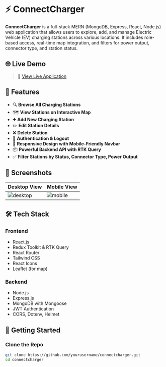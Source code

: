 # ⚡ ConnectCharger

**ConnectCharger** is a full-stack MERN (MongoDB, Express, React, Node.js) web application that allows users to explore, add, and manage Electric Vehicle (EV) charging stations across various locations. It includes role-based access, real-time map integration, and filters for power output, connector type, and station status.


## 🌐 Live Demo

> 🚀 [View Live Application](https://evoltsoft-assignment-ncsm.vercel.app/)


## 📌 Features

- 🔍 **Browse All Charging Stations**
- 🗺️ **View Stations on Interactive Map**
- ➕ **Add New Charging Station**
- ✏️ **Edit Station Details**
- ❌ **Delete Station**
- 🔐 **Authentication & Logout**
- 📱 **Responsive Design with Mobile-Friendly Navbar**
- 📦 **Powerful Backend API with RTK Query**
- ✅ **Filter Stations by Status, Connector Type, Power Output**


## 📸 Screenshots

| Desktop View | Mobile View |
|--------------|-------------|
| ![desktop](./screenshots/desktop.png) | ![mobile](./screenshots/mobile.png) |


## 🛠️ Tech Stack

### Frontend
- React.js
- Redux Toolkit & RTK Query
- React Router
- Tailwind CSS
- React Icons
- Leaflet (for map)

### Backend
- Node.js
- Express.js
- MongoDB with Mongoose
- JWT Authentication
- CORS, Dotenv, Helmet


## 🚀 Getting Started

### Clone the Repo

```bash
git clone https://github.com/yourusername/connectcharger.git
cd connectcharger
